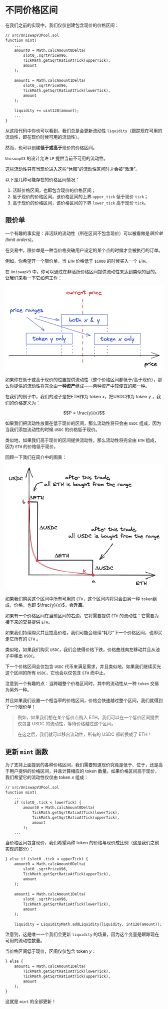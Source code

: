 # 不同价格区间

在我们之前的实现中，我们仅仅创建包含现价的价格区间：

```solidity
// src/UniswapV3Pool.sol
function mint(
    ...
    amount0 = Math.calcAmount0Delta(
        slot0_.sqrtPriceX96,
        TickMath.getSqrtRatioAtTick(upperTick),
        amount
    );

    amount1 = Math.calcAmount1Delta(
        slot0_.sqrtPriceX96,
        TickMath.getSqrtRatioAtTick(lowerTick),
        amount
    );

    liquidity += uint128(amount);
    ...
}
```

从这段代码中你也可以看到，我们总是会更新流动性 `liquidity`（跟踪现在可用的流动性，即在现价时候可用的流动性）。

然而，也可以创建**低于或高于**现价的价格区间。

`UniswapV3` 的设计允许 `LP` 提供当前不可用的流动性。

这些流动性只有当现价进入这些“休眠”的流动性区间时才会被“激活”。

以下是几种可能存在的价格区间情况：
1. 活跃价格区间，也即包含现价的价格区间；
2. 低于现价的价格区间，该价格区间的上界 `upper_tick` 低于现价 `tick`；
3. 高于现价的价格区间，该价格区间的下界 `lower_tick` 高于现价 `tick`。

## 限价单

一个有趣的事实是：非活跃的流动性（所在区间不包含现价）可以被看做是*限价单(limit orders)*。

在交易中，限价单是一种当价格突破用户设定的某个点的时候才会被执行的订单。

例如，你希望开一个限价单，当 `ETH` 价格低于 `$1000` 的时候买入一个 `ETH`。

在 `UniswapV3` 中，你可以通过在非活跃价格区间提供流动性来达到类似的目的。让我们来看一下它如何工作：

![Liquidity ranges outside of the current price](../images/milestone_3/ranges_outside_current_price.png)

如果你在低于或高于现价的位置提供流动性（整个价格区间都低于/高于现价），那么你提供的流动性将完全由**一种资产**组成——两种资产中较便宜的那一种。

在我们的例子中，我们的池子是把ETH作为 token $x$，把USDC作为 token $y$ ，我们的价格定义为：

$$P = \frac{y}{x}$$

如果我们把流动性放置在低于现价的区间，那么流动性将只会由 `USDC` 组成，因为当我们添加流动性的时候 `USDC` 的价格低于现价。

类似地，如果我们高于现价的区间提供流动性，那么流动性将完全由 `ETH` 组成，因为 `ETH` 的价格低于现价。

回顾一下我们在简介中的图表：

![Price range depletion](../images/milestone_1/range_depleted.png)

如果我们购买这个区间中所有可用的 `ETH`，这个区间内将只会由另一种 `token`组成，价格，也即 $\frac{y}{x}$，会**升高**。

如果有一个价格区间在当前区间的右边，它将需要提供 `ETH` 的流动性：它需要为接下来的交易提供 `ETH`。

如果我们持续购买并且拉高价格，我们可能会继续“耗尽”下一个价格区间，也即买走它所有的 `ETH` 。

类似地，如果我们购买 `USDC`，我们会使得价格下跌，价格曲线向左移动并且从池子中移出 `USDC`。

下一个价格区间会仅包含 `USDC` 代币来满足需求，并且类似地，如果我们继续买光这个区间的所有 `USDC`，它也会以仅包含 `ETH` 而中止。

注意到一个有趣的点：当跨越整个价格区间时，其中的流动性从一种 `token` 交易为另外一种。

并且如果我们设置一个相当窄的价格区间，价格会快速越过整个区间，我们就得到了一个限价单！

> 例如，如果我们想在某个低价点购入 ETH，我们可以在一个低价区间提供仅包含 USDC 的流动性，等待价格越过这个区间。
> 
> 在这之后，我们就可以移出流动性，所有的 USDC 都转换成了 ETH！

## 更新 `mint` 函数

为了支持上面提到的各种价格区间，我们需要知道现价究竟是低于、位于，还是高于用户提供的价格区间，并且计算相应的 token 数量。如果价格区间高于现价，我们希望它的流动性仅仅由 token $x$ 组成：

```solidity
// src/UniswapV3Pool.sol
function mint(
    ...
    if (slot0_.tick < lowerTick) {
        amount0 = Math.calcAmount0Delta(
            TickMath.getSqrtRatioAtTick(lowerTick),
            TickMath.getSqrtRatioAtTick(upperTick),
            amount
        );
    ...
```
当价格区间包含现价，我们希望两种 token 的价格与现价成比例（这是我们之前实现的部分）：

```solidity
} else if (slot0_.tick < upperTick) {
    amount0 = Math.calcAmount0Delta(
        slot0_.sqrtPriceX96,
        TickMath.getSqrtRatioAtTick(upperTick),
        amount
    );

    amount1 = Math.calcAmount1Delta(
        slot0_.sqrtPriceX96,
        TickMath.getSqrtRatioAtTick(lowerTick),
        amount
    );

    liquidity = LiquidityMath.addLiquidity(liquidity, int128(amount));
```
注意到，这是唯一一个我们会更新 `liquidity` 的场景，因为这个变量是跟踪现在可用的流动性数量。

当价格区间低于现价，区间仅仅包含 token $y$：

```solidity
} else {
    amount1 = Math.calcAmount1Delta(
        TickMath.getSqrtRatioAtTick(lowerTick),
        TickMath.getSqrtRatioAtTick(upperTick),
        amount
    );
}
```

这就是 `mint` 的全部更新！